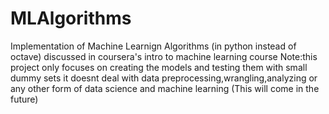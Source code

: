# MLAlgorithms
Implementation of Machine Learnign Algorithms (in python instead of octave) discussed in coursera's intro to machine learning course 
Note:this project only focuses on creating the models and testing them with small dummy sets it doesnt deal with data preprocessing,wrangling,analyzing or any other form of data science and machine learning (This will come in the future)
